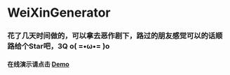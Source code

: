 # WeiXinGenerator
### 花了几天时间做的，可以拿去恶作剧下，路过的朋友感觉可以的话顺路给个Star吧，3Q  o( =•ω•= )o
#### 在线演示请点击 [Demo](https://mrwalie.github.io/WeiXinGenerator/index.html) 
